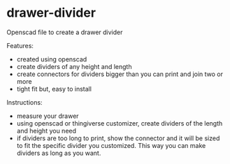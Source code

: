 # drawer-divider

Openscad file to create a drawer divider

Features:

- created using openscad
- create dividers of any height and length
- create connectors for dividers bigger than you can print and join two or more
- tight fit but, easy to install

Instructions:

- measure your drawer
- using openscad or thingiverse customizer, create dividers of the length and height you need
- if dividers are too long to print, show the connector and it will be sized to fit the specific divider you customized. This way you can make dividers as long as you want.

